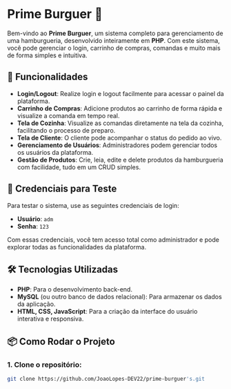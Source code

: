 # Prime Burguer 🍔

Bem-vindo ao **Prime Burguer**, um sistema completo para gerenciamento de uma hamburgueria, desenvolvido inteiramente em **PHP**. Com este sistema, você pode gerenciar o login, carrinho de compras, comandas e muito mais de forma simples e intuitiva.

## 🚀 Funcionalidades

- **Login/Logout**: Realize login e logout facilmente para acessar o painel da plataforma.
- **Carrinho de Compras**: Adicione produtos ao carrinho de forma rápida e visualize a comanda em tempo real.
- **Tela de Cozinha**: Visualize as comandas diretamente na tela da cozinha, facilitando o processo de preparo.
- **Tela de Cliente**: O cliente pode acompanhar o status do pedido ao vivo.
- **Gerenciamento de Usuários**: Administradores podem gerenciar todos os usuários da plataforma.
- **Gestão de Produtos**: Crie, leia, edite e delete produtos da hamburgueria com facilidade, tudo em um CRUD simples.

## 🔑 Credenciais para Teste

Para testar o sistema, use as seguintes credenciais de login:

- **Usuário**: `adm`
- **Senha**: `123`

Com essas credenciais, você tem acesso total como administrador e pode explorar todas as funcionalidades da plataforma.

## 🛠 Tecnologias Utilizadas

- **PHP**: Para o desenvolvimento back-end.
- **MySQL** (ou outro banco de dados relacional): Para armazenar os dados da aplicação.
- **HTML, CSS, JavaScript**: Para a criação da interface do usuário interativa e responsiva.

## 📦 Como Rodar o Projeto

### 1. Clone o repositório:

```bash
git clone https://github.com/JoaoLopes-DEV22/prime-burguer's.git

